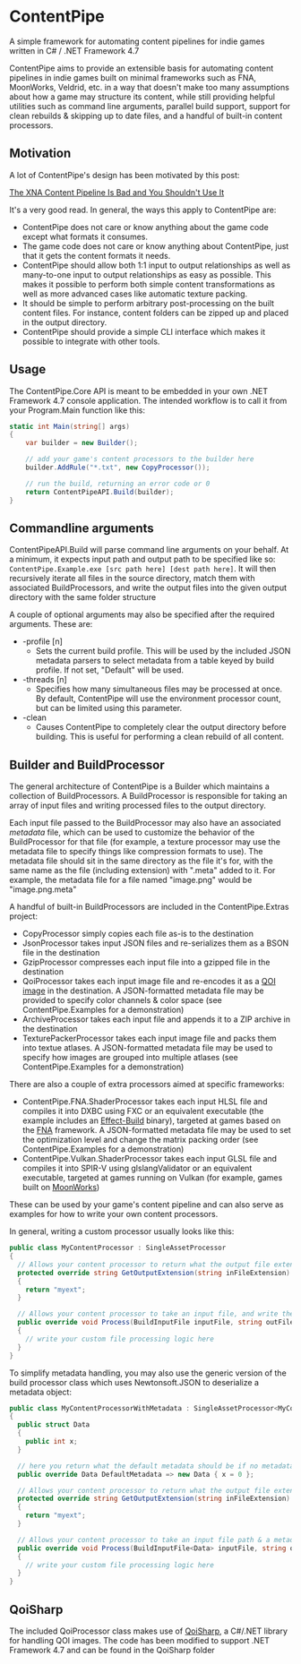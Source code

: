 # ContentPipe

A simple framework for automating content pipelines for indie games written in C# / .NET Framework 4.7

ContentPipe aims to provide an extensible basis for automating content pipelines in indie games built on minimal frameworks such as FNA, MoonWorks, Veldrid, etc. in a way that doesn't make too many assumptions about how a game may structure its content, while still providing helpful utilities such as command line arguments, parallel build support, support for clean rebuilds & skipping up to date files, and a handful of built-in content processors.

## Motivation

A lot of ContentPipe's design has been motivated by this post:

[The XNA Content Pipeline Is Bad and You Shouldn't Use It](https://flibitijibibo.com/xnacontent.html)

It's a very good read. In general, the ways this apply to ContentPipe are:

* ContentPipe does not care or know anything about the game code except what formats it consumes.
* The game code does not care or know anything about ContentPipe, just that it gets the content formats it needs.
* ContentPipe should allow both 1:1 input to output relationships as well as many-to-one input to output relationships as easy as possible. This makes it possible to perform both simple content transformations as well as more advanced cases like automatic texture packing.
* It should be simple to perform arbitrary post-processing on the built content files. For instance, content folders can be zipped up and placed in the output directory.
* ContentPipe should provide a simple CLI interface which makes it possible to integrate with other tools.

## Usage

The ContentPipe.Core API is meant to be embedded in your own .NET Framework 4.7 console application. The intended workflow is to call it from your Program.Main function like this:

```csharp
static int Main(string[] args)
{
    var builder = new Builder();

    // add your game's content processors to the builder here
    builder.AddRule("*.txt", new CopyProcessor());

    // run the build, returning an error code or 0
    return ContentPipeAPI.Build(builder);
}
```

## Commandline arguments

ContentPipeAPI.Build will parse command line arguments on your behalf. At a minimum, it expects input path and output path to be specified like so: `ContentPipe.Example.exe [src path here] [dest path here]`. It will then recursively iterate all files in the source directory, match them with associated BuildProcessors, and write the output files into the given output directory with the same folder structure

A couple of optional arguments may also be specified after the required arguments. These are:

* -profile [n]
  * Sets the current build profile. This will be used by the included JSON metadata parsers to select metadata from a table keyed by build profile. If not set, "Default" will be used.
* -threads [n]
  * Specifies how many simultaneous files may be processed at once. By default, ContentPipe will use the environment processor count, but can be limited using this parameter.
* -clean
  * Causes ContentPipe to completely clear the output directory before building. This is useful for performing a clean rebuild of all content.

## Builder and BuildProcessor

The general architecture of ContentPipe is a Builder which maintains a collection of BuildProcessors. A BuildProcessor is responsible for taking an array of input files and writing processed files to the output directory.

Each input file passed to the BuildProcessor may also have an associated *metadata* file, which can be used to customize the behavior of the BuildProcessor for that file (for example, a texture processor may use the metadata file to specify things like compression formats to use). The metadata file should sit in the same directory as the file it's for, with the same name as the file (including extension) with ".meta" added to it. For example, the metadata file for a file named "image.png" would be "image.png.meta"

A handful of built-in BuildProcessors are included in the ContentPipe.Extras project:

* CopyProcessor simply copies each file as-is to the destination
* JsonProcessor takes input JSON files and re-serializes them as a BSON file in the destination
* GzipProcessor compresses each input file into a gzipped file in the destination
* QoiProcessor takes each input image file and re-encodes it as a [QOI image](https://github.com/phoboslab/qoi) in the destination. A JSON-formatted metadata file may be provided to specify color channels & color space (see ContentPipe.Examples for a demonstration)
* ArchiveProcessor takes each input file and appends it to a ZIP archive in the destination
* TexturePackerProcessor takes each input image file and packs them into textue atlases. A JSON-formatted metadata file may be used to specify how images are grouped into multiple atlases (see ContentPipe.Examples for a demonstration)

There are also a couple of extra processors aimed at specific frameworks:

* ContentPipe.FNA.ShaderProcessor takes each input HLSL file and compiles it into DXBC using FXC or an equivalent executable (the example includes an [Effect-Build](https://github.com/GlaireDaggers/Effect-Build/) binary), targeted at games based on the [FNA](https://github.com/FNA-XNA/FNA) framework. A JSON-formatted metadata file may be used to set the optimization level and change the matrix packing order (see ContentPipe.Examples for a demonstration)
* ContentPipe.Vulkan.ShaderProcessor takes each input GLSL file and compiles it into SPIR-V using glslangValidator or an equivalent executable, targeted at games running on Vulkan (for example, games built on [MoonWorks](https://gitea.moonside.games/MoonsideGames/MoonWorks.git))

These can be used by your game's content pipeline and can also serve as examples for how to write your own content processors.

In general, writing a custom processor usually looks like this:

```csharp
public class MyContentProcessor : SingleAssetProcessor
{
  // Allows your content processor to return what the output file extension should be for a given input file's extension
  protected override string GetOutputExtension(string inFileExtension)
  {
    return "myext";
  }

  // Allows your content processor to take an input file, and write the final content to the given output file path
  public override void Process(BuildInputFile inputFile, string outFilePath, BuildOptions options)
  {
    // write your custom file processing logic here
  }
}
```

To simplify metadata handling, you may also use the generic version of the build processor class which uses Newtonsoft.JSON to deserialize a metadata object:

```csharp
public class MyContentProcessorWithMetadata : SingleAssetProcessor<MyContentProcessorWithMetadata.Data>
{
  public struct Data
  {
    public int x;
  }

  // here you return what the default metadata should be if no metadata file is provided
  public override Data DefaultMetadata => new Data { x = 0 };

  // Allows your content processor to return what the output file extension should be for a given input file's extension
  protected override string GetOutputExtension(string inFileExtension)
  {
    return "myext";
  }

  // Allows your content processor to take an input file path & a metadata object, and write the final content to the given output file path
  public override void Process(BuildInputFile<Data> inputFile, string outFilePath, BuildOptions options)
  {
    // write your custom file processing logic here
  }
}
```

## QoiSharp

The included QoiProcessor class makes use of [QoiSharp](https://github.com/NUlliiON/QoiSharp), a C#/.NET library for handling QOI images. The code has been modified to support .NET Framework 4.7 and can be found in the QoiSharp folder
